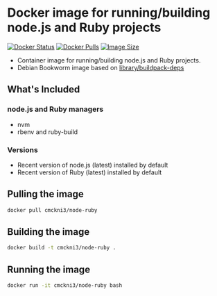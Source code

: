 # Docker image for running/building node.js and Ruby projects

[![Docker Status](https://img.shields.io/badge/docker-ready-blue.svg)](https://hub.docker.com/r/cmckni3/node-ruby)
[![Docker Pulls](https://img.shields.io/docker/pulls/cmckni3/node-ruby?label=Docker%20Hub%20Image%20Pulls)](https://hub.docker.com/r/cmckni3/node-ruby)
[![Image Size](https://img.shields.io/docker/image-size/cmckni3/node-ruby/latest)](https://hub.docker.com/r/cmckni3/node-ruby)

- Container image for running/building node.js and Ruby projects.
- Debian Bookworm image based on [library/buildpack-deps](https://github.com/docker-library/buildpack-deps)

## What's Included

### node.js and Ruby managers

* nvm
* rbenv and ruby-build

### Versions

* Recent version of node.js (latest) installed by default
* Recent version of Ruby (latest) installed by default

## Pulling the image

```sh
docker pull cmckni3/node-ruby
```

## Building the image

```sh
docker build -t cmckni3/node-ruby .
```

## Running the image

```sh
docker run -it cmckni3/node-ruby bash
```
